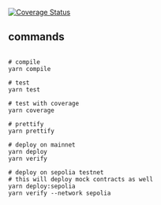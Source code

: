 [![Coverage Status](https://coveralls.io/repos/github/polymorpher/otc-country/badge.svg?branch=otc-contract)](https://coveralls.io/github/polymorpher/otc-country?branch=otc-contract)

## commands

``` shell

# compile
yarn compile

# test
yarn test

# test with coverage
yarn coverage

# prettify
yarn prettify

# deploy on mainnet
yarn deploy
yarn verify

# deploy on sepolia testnet
# this will deploy mock contracts as well
yarn deploy:sepolia
yarn verify --network sepolia

```
